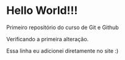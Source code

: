 # Hello World!!!
 Primeiro repositório do curso de Git e Github

 Verificando a primeira alteração.

 Essa linha eu adicionei diretamente no site :)

